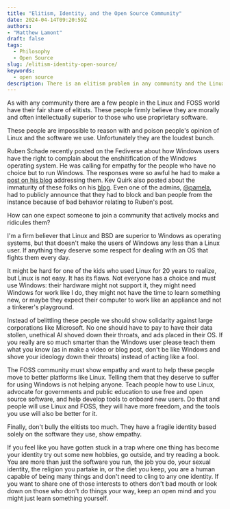 ```yaml
---
title: "Elitism, Identity, and the Open Source Community"
date: 2024-04-14T09:20:59Z
authors: 
- "Matthew Lamont"
draft: false
tags:
  - Philosophy
  - Open Source
slug: /elitism-identity-open-source/
keywords:
  - open source
description: There is an elitism problem in any community and the Linux and FOSS world is no exception. We need to change that.
---
```


As with any community there are a few people in the Linux and FOSS world have their fair share of elitists. These people firmly believe they are morally and often intellectually superior to those who use proprietary software. 

These people are impossible to reason with and poison people's opinion of Linux and the software we use. Unfortunately they are the loudest bunch.

Ruben Schade recently posted on the Fediverse about how Windows users have the right to complain about the enshitification of the Windows operating system. He was calling for empathy for the people who have no choice but to run Windows. The responses were so awful he had to make a [post on his blog](https://rubenerd.com/people-who-need-to-run-windows/) addressing them. Kev Quirk also posted about the immaturity of these folks on his [blog](https://kevquirk.com/linux-elitism-again). Even one of the admins, [@pamela](https://bsd.network/@pamela/), had to publicly announce that they had to block and ban people from the instance because of bad behavior relating to Ruben's post.

How can one expect someone to join a community that actively mocks and ridicules them?

I'm a firm believer that Linux and BSD are superior to Windows as operating systems, but that doesn't make the users of Windows any less than a Linux user. If anything they deserve some respect for dealing with an OS that fights them every day.

It might be hard for one of the kids who used Linux for 20 years to realize, but Linux is not easy. It has its flaws. Not everyone has a choice and must use Windows: their hardware might not support it, they might need Windows for work like I do, they might not have the time to learn something new, or maybe they expect their computer to work like an appliance and not a tinkerer's playground.

Instead of belittling these people we should show solidarity against large corporations like Microsoft. No one should have to pay to have their data stollen, unethical AI shoved down their throats, and ads placed in their OS. If you really are so much smarter than the Windows user please teach them what you know (as in make a video or blog post, don't be like Windows and shove your ideology down their throats) instead of acting like a fool. 

The FOSS community must show empathy and want to help these people move to better platforms like Linux. Telling them that they deserve to suffer for using Windows is not helping anyone. Teach people how to use Linux, advocate for governments and public education to use free and open source software, and help develop tools to onboard new users. Do that and people will use Linux and FOSS, they will have more freedom, and the tools you use will also be better for it.

Finally, don't bully the elitists too much. They have a fragile identity based solely on the software they use, show empathy. 

If you feel like you have gotten stuck in a trap where one thing has become your identity try out some new hobbies, go outside, and try reading a book. You are more than just the software you run, the job you do, your sexual identity, the religion you partake in, or the diet you keep, you are a human capable of being many things and don't need to cling to any one identity. If you want to share one of those interests to others don't bad mouth or look down on those who don't do things your way, keep an open mind and you might just learn something yourself. 
